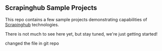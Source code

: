 ## Scrapinghub Sample Projects

This repo contains a few sample projects demonstrating capabilities
of [Scrapinghub](https://scrapinghub.com) technologies.

There is not much to see here yet, but stay tuned, we're just getting started!

changed the file in git repo

